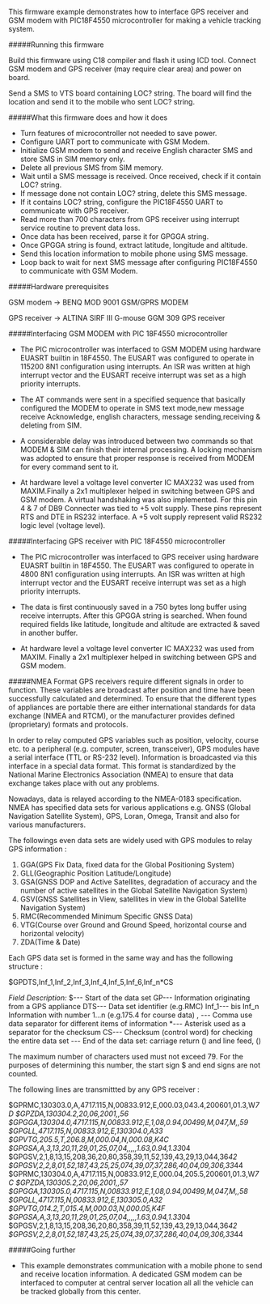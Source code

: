 This firmware example demonstrates how to interface GPS receiver and GSM modem with 
PIC18F4550 microcontroller for making a vehicle tracking system.

#####Running this firmware
   
Build this firmware using C18 compiler and flash it using ICD tool. Connect GSM modem 
and GPS receiver (may require clear area) and power on board.

Send a SMS to VTS board containing LOC? string. The board will find the location and send 
it to the mobile who sent LOC? string.
   
#####What this firmware does and how it does

- Turn features of microcontroller not needed to save power.
- Configure UART port to communicate with GSM Modem.
- Initialize GSM modem to send and receive English character SMS and store SMS in SIM 
memory only.
- Delete all previous SMS from SIM memory.
- Wait until a SMS message is received. Once received, check if it contain LOC? string.
- If message done not contain LOC? string, delete this SMS message. 
- If it contains LOC? string, configure the PIC18F4550 UART to communicate with GPS receiver.
- Read more than 700 characters from GPS receiver using interrupt service routine to prevent 
data loss.
- Once data has been received, parse it for GPGGA string.
- Once GPGGA string is found, extract latitude, longitude and altitude.
- Send this location information to mobile phone using SMS message.
- Loop back to wait for next SMS message after configuring PIC18F4550 to communicate with 
GSM Modem.

#####Hardware prerequisites

GSM modem    &#8594; BENQ MOD 9001 GSM/GPRS MODEM

GPS receiver &#8594; ALTINA SIRF III G-mouse GGM 309 GPS receiver

#####Interfacing GSM MODEM with PIC 18F4550 microcontroller 
- The PIC microcontroller was interfaced to GSM MODEM using hardware EUASRT builtin in 18F4550. 
The EUSART was configured to operate in 115200 8N1 configuration using interrupts. An ISR was 
written at high interrupt vector and the EUSART receive interrupt was set as a high priority 
interrupts. 

- The AT commands were sent  in a specified sequence that basically configured the 
MODEM to operate in SMS text mode,new message receive  Acknowledge, english characters, 
message sending,receiving & deleting from SIM. 

- A considerable delay was introduced between two commands so that MODEM & SIM can finish their 
internal processing. A locking mechanism was adopted to ensure that proper response is received 
from MODEM for every command sent to it. 

- At hardware level a voltage level converter IC MAX232 was used from MAXIM.Finally a 2x1 multiplexer 
helped in switching between GPS and GSM modem. A virtual handshaking was also implemented. For this 
pin 4 & 7 of DB9 Connecter was tied to +5 volt supply. These pins represent RTS and DTE in RS232 
interface. A +5 volt supply represent valid RS232 logic level (voltage level).

#####Interfacing GPS receiver with PIC 18F4550 microcontroller 
- The PIC microcontroller was interfaced to GPS receiver using hardware EUASRT builtin in 18F4550. 
The EUSART was configured to operate in 4800 8N1 configuration using interrupts. An ISR was 
written at high interrupt vector and the EUSART receive interrupt was set as a high  priority 
interrupts.

- The data is first continuously saved in a 750 bytes long buffer using receive interrupts. After 
this GPGGA string is searched. When found required fields like latitude, longitude and altitude 
are extracted & saved in another buffer.

- At hardware level a voltage level converter IC MAX232 was used from MAXIM. Finally a 2x1 multiplexer 
helped in switching between GPS and GSM modem.

#####NMEA Format
GPS receivers require different signals in order to function. These variables are broadcast after position 
and time have been successfully calculated and determined. To ensure that the different types of appliances 
are portable there are either international standards for data exchange (NMEA and RTCM), or the manufacturer 
provides defined (proprietary) formats and protocols.

In order to relay computed GPS variables such as position, velocity, course etc. to a peripheral (e.g. computer,
screen, transceiver), GPS modules have a serial interface (TTL or RS-232 level). Information is broadcasted via 
this interface in a special data format. This format is standardized by the National Marine Electronics Association 
(NMEA) to ensure that data exchange takes place with out any problems.

Nowadays, data is relayed according to the NMEA-0183 specification. NMEA has specified data sets for
various applications e.g. GNSS (Global Navigation Satellite System), GPS, Loran, Omega, Transit and also 
for various manufacturers. 

The followings even data sets are widely used with GPS modules to relay GPS information :
1. GGA(GPS Fix Data, fixed data for the Global Positioning System)
2. GLL(Geographic Position Latitude/Longitude)
3. GSA(GNSS DOP and Active Satellites, degradation of accuracy and the number of active satellites in the Global Satellite Navigation System)
4. GSV(GNSS Satellites in View, satellites in view in the Global Satellite Navigation System)
5. RMC(Recommended Minimum Specific GNSS Data)
6. VTG(Course over Ground and Ground Speed, horizontal course and horizontal velocity)
7. ZDA(Time & Date)

Each GPS data set is formed in the same way and has the following structure :

$GPDTS,Inf_1,Inf_2,Inf_3,Inf_4,Inf_5,Inf_6,Inf_n*CS<CR><LF>

*Field Description:*
$--- Start of the data set
GP--- Information originating from a GPS appliance
DTS--- Data set identifier (e.g.RMC)
Inf_1--- bis Inf_n  Information with number 1...n (e.g.175.4 for course data)
, --- Comma use data separator for different items of information
*--- Asterisk used as a separator for the checksum
CS--- Checksum (control word) for checking the entire data set
<CR><LF>--- End of the data set: carriage return (<CR>) and line feed, (<LF>)

The maximum number of characters used must not exceed 79. For the purposes of determining this number, 
the start sign $ and end signs <CR><LF>are not counted.

The following lines are transmittted by any GPS receiver :

$GPRMC,130303.0,A,4717.115,N,00833.912,E,000.03,043.4,200601,01.3,W*7D<CR><LF>
$GPZDA,130304.2,20,06,2001,,*56<CR><LF>
$GPGGA,130304.0,4717.115,N,00833.912,E,1,08,0.94,00499,M,047,M,,*59<CR><LF>
$GPGLL,4717.115,N,00833.912,E,130304.0,A*33<CR><LF>
$GPVTG,205.5,T,206.8,M,000.04,N,000.08,K*4C<CR><LF>
$GPGSA,A,3,13,20,11,29,01,25,07,04,,,,,1.63,0.94,1.33*04<CR><LF>
$GPGSV,2,1,8,13,15,208,36,20,80,358,39,11,52,139,43,29,13,044,36*42<CR><LF>
$GPGSV,2,2,8,01,52,187,43,25,25,074,39,07,37,286,40,04,09,306,33*44<CR><LF>
$GPRMC,130304.0,A,4717.115,N,00833.912,E,000.04,205.5,200601,01.3,W*7C<CR><LF>
$GPZDA,130305.2,20,06,2001,,*57<CR><LF>
$GPGGA,130305.0,4717.115,N,00833.912,E,1,08,0.94,00499,M,047,M,,*58<CR><LF>
$GPGLL,4717.115,N,00833.912,E,130305.0,A*32<CR><LF>
$GPVTG,014.2,T,015.4,M,000.03,N,000.05,K*4F<CR><LF>
$GPGSA,A,3,13,20,11,29,01,25,07,04,,,,,1.63,0.94,1.33*04<CR><LF>
$GPGSV,2,1,8,13,15,208,36,20,80,358,39,11,52,139,43,29,13,044,36*42<CR><LF>
$GPGSV,2,2,8,01,52,187,43,25,25,074,39,07,37,286,40,04,09,306,33*44<CR><LF>

#####Going further
- This example demonstrates communication with a mobile phone to send and receive location 
information. A dedicated GSM modem can be interfaced to computer at central server location 
all all the vehicle can be tracked globally from this center.

